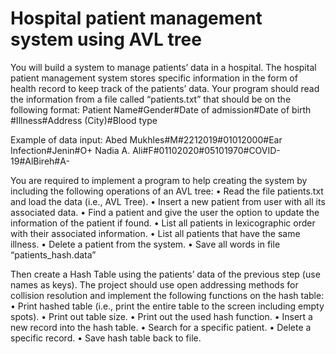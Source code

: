 # Hospital patient management system using AVL tree
You will build a system to manage patients’ data in a hospital. The hospital patient management system stores specific information in the form of health record to keep track of the patients’ data.
Your program should read the information from a file called “patients.txt” that should be on the following format: Patient Name#Gender#Date of admission#Date of birth #Illness#Address (City)#Blood type

Example of data input:
Abed Mukhles#M#2212019#01012000#Ear Infection#Jenin#O+
Nadia A. Ali#F#01102020#05101970#COVID-19#AlBireh#A-

You are required to implement a program to help creating the system by including the following operations of an AVL tree:
  • Read the file patients.txt and load the data (i.e., AVL Tree).
  • Insert a new patient from user with all its associated data.
  • Find a patient and give the user the option to update the information of the patient if found.
  • List all patients in lexicographic order with their associated information.
  • List all patients that have the same illness.
  • Delete a patient from the system.
  • Save all words in file “patients_hash.data”
  
Then create a Hash Table using the patients’ data of the previous step (use names as keys). The project should use open addressing methods for collision resolution and implement the following functions on the hash table:
  • Print hashed table (i.e., print the entire table to the screen including empty spots).
  • Print out table size.
  • Print out the used hash function.
  • Insert a new record into the hash table.
  • Search for a specific patient.
  • Delete a specific record.
  • Save hash table back to file.
